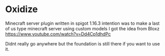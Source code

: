 # Oxidize
Minecraft server plugin written in spigot 1.16.3
intention was to make a last of us type minecraft server using custom models
I got the idea from Bloxz
https://www.youtube.com/watch?v=Dd4Cp1dhdPc

Didnt really go anywhere but the foundation is still there if you want to use it. 
